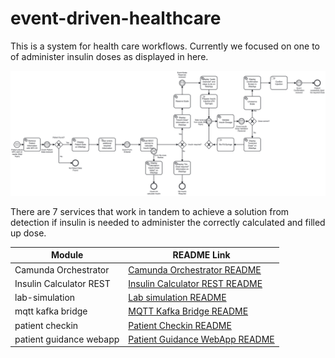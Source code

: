 # event-driven-healthcare
This is a system for health care workflows. Currently we focused on one to of administer insulin doses as displayed in here. 

![BPMN Process](/camunda-orchestrator/src/main/resources/process.png)

There are 7 services that work in tandem to achieve a solution from detection if insulin is needed to administer the correctly calculated and filled up dose. 

| Module| README Link|
|-------------|-------------|
| Camunda Orchestrator | [Camunda Orchestrator README](camunda-orchestrator/README.md) |
| Insulin Calculator REST     | [Insulin Calculator REST README](/insulin-calculator-rest/README.md)         |
| lab-simulation   | [Lab simulation README](/lab-simulation/README.md)   |
| mqtt kafka bridge       | [MQTT Kafka Bridge README](/mqtt-kafka-bridge/README.md)          |
| patient checkin      | [Patient Checkin README](/patient-checkin/README.md)        |
| patient guidance webapp           | [Patient Guidance WebApp README](/patient-guidance-webapp/README.md)                 |